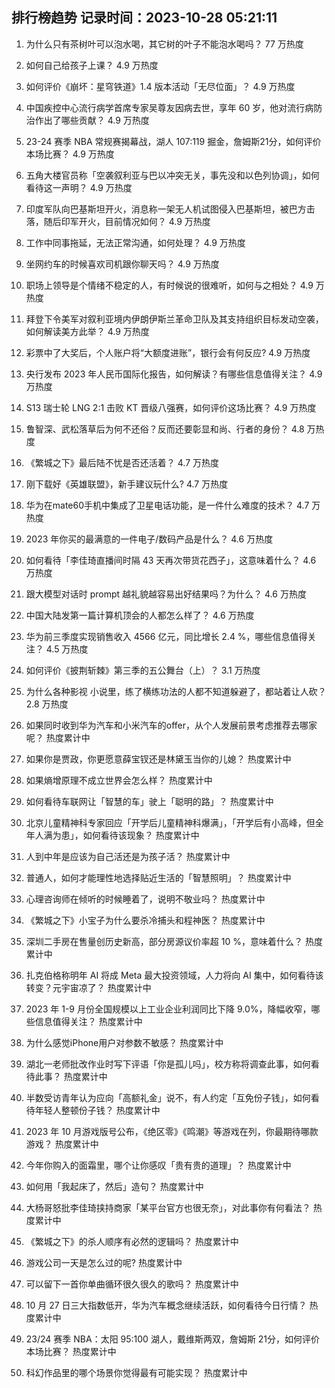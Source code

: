 
## 排行榜趋势 记录时间：2023-10-28 05:21:11
  
  1. 为什么只有茶树叶可以泡水喝，其它树的叶子不能泡水喝吗？ 77 万热度
    
  2. 如何自己给孩子上课？ 4.9 万热度
    
  3. 如何评价《崩坏：星穹铁道》1.4 版本活动「无尽位面」？ 4.9 万热度
    
  4. 中国疾控中心流行病学首席专家吴尊友因病去世，享年 60 岁，他对流行病防治作出了哪些贡献？ 4.9 万热度
    
  5. 23-24 赛季 NBA 常规赛揭幕战，湖人 107:119 掘金，詹姆斯21分，如何评价本场比赛？ 4.9 万热度
    
  6. 五角大楼官员称「空袭叙利亚与巴以冲突无关，事先没和以色列协调」，如何看待这一声明？ 4.9 万热度
    
  7. 印度军队向巴基斯坦开火，消息称一架无人机试图侵入巴基斯坦，被巴方击落，随后印军开火，目前情况如何？ 4.9 万热度
    
  8. 工作中同事拖延，无法正常沟通，如何处理？ 4.9 万热度
    
  9. 坐网约车的时候喜欢司机跟你聊天吗？ 4.9 万热度
    
  10. 职场上领导是个情绪不稳定的人，有时候说的很难听，如何与之相处？ 4.9 万热度
    
  11. 拜登下令美军对叙利亚境内伊朗伊斯兰革命卫队及其支持组织目标发动空袭，如何解读美方此举？ 4.9 万热度
    
  12. 彩票中了大奖后，个人账户将“大额度进账”，银行会有何反应? 4.9 万热度
    
  13. 央行发布 2023 年人民币国际化报告，如何解读？有哪些信息值得关注？ 4.9 万热度
    
  14. S13 瑞士轮 LNG 2:1 击败 KT 晋级八强赛，如何评价这场比赛？ 4.9 万热度
    
  15. 鲁智深、武松落草后为何不还俗？反而还要彰显和尚、行者的身份？ 4.8 万热度
    
  16. 《繁城之下》最后陆不忧是否还活着？ 4.7 万热度
    
  17. 刚下载好《英雄联盟》，新手建议玩什么? 4.7 万热度
    
  18. 华为在mate60手机中集成了卫星电话功能，是一件什么难度的技术？ 4.7 万热度
    
  19. 2023 年你买的最满意的一件电子/数码产品是什么？ 4.6 万热度
    
  20. 如何看待「李佳琦直播间时隔 43 天再次带货花西子」，这意味着什么？ 4.6 万热度
    
  21. 跟大模型对话时 prompt 越礼貌越容易出好结果吗？为什么？ 4.6 万热度
    
  22. 中国大陆发第一篇计算机顶会的人都怎么样了？ 4.6 万热度
    
  23. 华为前三季度实现销售收入 4566 亿元，同比增长 2.4 %，哪些信息值得关注？ 4.5 万热度
    
  24. 如何评价《披荆斩棘》第三季的五公舞台（上）？ 3.1 万热度
    
  25. 为什么各种影视 小说里，练了横练功法的人都不知道躲避了，都站着让人砍？ 2.8 万热度
    
  26. 如果同时收到华为汽车和小米汽车的offer，从个人发展前景考虑推荐去哪家呢？ 热度累计中
    
  27. 如果你是贾政，你更愿意薛宝钗还是林黛玉当你的儿媳？ 热度累计中
    
  28. 如果熵增原理不成立世界会怎么样？ 热度累计中
    
  29. 如何看待车联网让「智慧的车」驶上「聪明的路」？ 热度累计中
    
  30. 北京儿童精神科专家回应「开学后儿童精神科爆满」，「开学后有小高峰，但全年人满为患」，如何看待该现象？ 热度累计中
    
  31. 人到中年是应该为自己活还是为孩子活？ 热度累计中
    
  32. 普通人，如何才能理性地选择贴近生活的「智慧照明」？ 热度累计中
    
  33. 心理咨询师在倾听的时候睡着了，说明不敬业吗？ 热度累计中
    
  34. 《繁城之下》小宝子为什么要杀冷捕头和程神医？ 热度累计中
    
  35. 深圳二手房在售量创历史新高，部分房源议价率超 10 %，意味着什么？ 热度累计中
    
  36. 扎克伯格称明年 AI 将成 Meta 最大投资领域，人力将向 AI 集中，如何看待该转变？元宇宙凉了？ 热度累计中
    
  37. 2023 年 1-9 月份全国规模以上工业企业利润同比下降 9.0%，降幅收窄，哪些信息值得关注？ 热度累计中
    
  38. 为什么感觉iPhone用户对参数不敏感？ 热度累计中
    
  39. 湖北一老师批改作业时写下评语「你是孤儿吗」，校方称将调查此事，如何看待此事？ 热度累计中
    
  40. 半数受访青年认为应向「高额礼金」说不，有人约定「互免份子钱」，如何看待年轻人整顿份子钱？ 热度累计中
    
  41. 2023 年 10 月游戏版号公布，《绝区零》《鸣潮》等游戏在列，你最期待哪款游戏？ 热度累计中
    
  42. 今年你购入的面霜里，哪个让你感叹「贵有贵的道理」？ 热度累计中
    
  43. 如何用「我起床了，然后」造句？ 热度累计中
    
  44. 大杨哥怒批李佳琦挟持商家「某平台官方也很无奈」，对此事你有何看法？ 热度累计中
    
  45. 《繁城之下》的杀人顺序有必然的逻辑吗？ 热度累计中
    
  46. 游戏公司一天是怎么过的呢? 热度累计中
    
  47. 可以留下一首你单曲循环很久很久的歌吗？ 热度累计中
    
  48. 10 月 27 日三大指数低开，华为汽车概念继续活跃，如何看待今日行情？ 热度累计中
    
  49. 23/24 赛季 NBA：太阳 95:100 湖人，戴维斯两双，詹姆斯 21分，如何评价本场比赛？ 热度累计中
    
  50. 科幻作品里的哪个场景你觉得最有可能实现？ 热度累计中
    